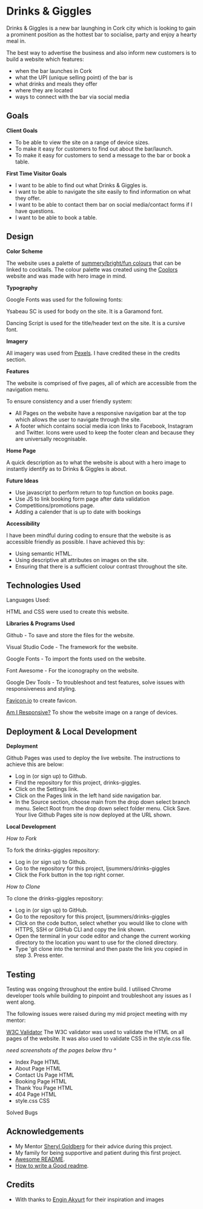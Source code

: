 
# Drinks & Giggles

Drinks & Giggles is a new bar launghing in Cork city which is looking to gain a prominent position as the hottest bar to socialise, party and enjoy a hearty meal in. 

The best way to advertise the business and also inform new customers is to build a website which features:

- when the bar launches in Cork 
- what the UPI (unique selling point) of the bar is 
- what drinks and meals they offer
- where they are located 
- ways to connect with the bar via social media 


## Goals

**Client Goals**

- To be able to view the site on a range of device sizes.
- To make it easy for customers to find out about the bar/launch. 
- To make it easy for customers to send a message to the bar or book a table.

**First Time Visitor Goals**

- I want to be able to find out what Drinks & Giggles is. 
- I want to be able to navigate the site easily to find information on what they offer.
- I want to be able to contact them bar on social media/contact forms if I have questions. 
- I want to be able to book a table. 


## Design

**Color Scheme** 

The website uses a palette of [summery/bright/fun colours](https://coolors.co/068d9d-fc7753-f6f7f8-dea54b) that can be linked to cocktails. The colour palette was created using the [Coolors](https://coolors.co/) website and was made with hero image in mind. 

**Typography** 

Google Fonts was used for the following fonts:

Ysabeau SC is used for body on the site. It is a Garamond font.

Dancing Script is used for the title/header text on the site. It is a cursive font.

**Imagery**

All imagery was used from [Pexels](https://www.pexels.com/search/drinks/). I have credited these in the credits section.

**Features**

The website is comprised of five pages, all of which are accessible from the navigation menu. 

To ensure consistency and a user friendly system: 

- All Pages on the website have a responsive navigation bar at the top which allows the user to navigate through the site. 
- A footer which contains social media icon links to Facebook, Instagram and Twitter. Icons were used to keep the footer clean and because they are universally recognisable.



**Home Page**

A quick description as to what the website is about with a hero image to instantly identify as to Drinks & Giggles is about. 



**Future Ideas**

- Use javascript to perform return to top function on books page.
- Use JS to link booking form page after data validation
- Competitions/promotions page.
- Adding a calender that is up to date with bookings

**Accessibility**

I have been mindful during coding to ensure that the website is as accessible friendly as possible. I have achieved this by:

- Using semantic HTML.
- Using descriptive alt attributes on images on the site.
- Ensuring that there is a sufficient colour contrast throughout the site.


## Technologies Used


Languages Used: 

HTML and CSS were used to create this website.

**Libraries & Programs Used**

Github - To save and store the files for the website.

Visual Studio Code - The framework for the website. 

Google Fonts - To import the fonts used on the website.

Font Awesome - For the iconography on the website.

Google Dev Tools - To troubleshoot and test features, solve issues with responsiveness and styling.

[Favicon.io](https://favicon.io/) to create favicon.

[Am I Responsive?](https://ui.dev/amiresponsive) To show the website image on a range of devices.
## Deployment & Local Development

**Deployment**

Github Pages was used to deploy the live website. The instructions to achieve this are below:

- Log in (or sign up) to Github.
- Find the repository for this project, drinks-giggles.
- Click on the Settings link.
- Click on the Pages link in the left hand side navigation bar.
- In the Source section, choose main from the drop down select branch menu. Select Root from the drop down select folder menu.
Click Save. Your live Github Pages site is now deployed at the URL shown.

**Local Development**

*How to Fork*

To fork the drinks-giggles repository:
- Log in (or sign up) to Github.
- Go to the repository for this project, ljsummers/drinks-giggles
- Click the Fork button in the top right corner.

*How to Clone*

To clone the drinks-giggles repository:

- Log in (or sign up) to GitHub.
- Go to the repository for this project, ljsummers/drinks-giggles
- Click on the code button, select whether you would like to clone with HTTPS, SSH or GitHub CLI and copy the link shown.
- Open the terminal in your code editor and change the current working directory to the location you want to use for the cloned directory.
- Type 'git clone into the terminal and then paste the link you copied in step 3. Press enter.
## Testing

Testing was ongoing throughout the entire build. I utilised Chrome developer tools while building to pinpoint and troubleshoot any issues as I went along.

The following issues were raised during my mid project meeting with my mentor:



[W3C Validator](https://validator.w3.org/)
The W3C validator was used to validate the HTML on all pages of the website. It was also used to validate CSS in the style.css file.

*need screenshots of the pages below thru ^* 

- Index Page HTML
- About Page HTML
- Contact Us Page HTML
- Booking Page HTML 
- Thank You Page HTML
- 404 Page HTML
- style.css CSS



Solved Bugs
## Acknowledgements

- My Mentor [Sheryl Goldberg](https://github.com/sherylg343) for their advice during this project.
- My family for being supportive and patient during this first project. 
 - [Awesome README](https://github.com/matiassingers/awesome-readme).
 - [How to write a Good readme](https://bulldogjob.com/news/449-how-to-write-a-good-readme-for-your-github-project).


## Credits

- With thanks to [Engin Akyurt](https://www.pexels.com/photo/clear-drinking-glasses-2531188/) for their inspiration and images
